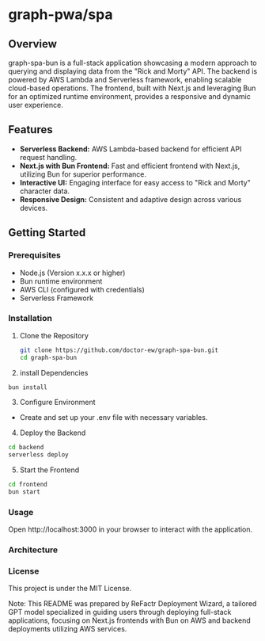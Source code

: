 # graph-pwa/spa

## Overview
graph-spa-bun is a full-stack application showcasing a modern approach to querying and displaying data from the "Rick and Morty" API. The backend is powered by AWS Lambda and Serverless framework, enabling scalable cloud-based operations. The frontend, built with Next.js and leveraging Bun for an optimized runtime environment, provides a responsive and dynamic user experience.

## Features
- **Serverless Backend:** AWS Lambda-based backend for efficient API request handling.
- **Next.js with Bun Frontend:** Fast and efficient frontend with Next.js, utilizing Bun for superior performance.
- **Interactive UI:** Engaging interface for easy access to "Rick and Morty" character data.
- **Responsive Design:** Consistent and adaptive design across various devices.

## Getting Started
### Prerequisites
- Node.js (Version x.x.x or higher)
- Bun runtime environment
- AWS CLI (configured with credentials)
- Serverless Framework

### Installation
1. Clone the Repository
   ```sh
   git clone https://github.com/doctor-ew/graph-spa-bun.git
   cd graph-spa-bun
    ```
2. install Dependencies

```sh
bun install
```
3. Configure Environment 

* Create and set up your .env file with necessary variables.

4. Deploy the Backend

```sh
cd backend
serverless deploy
```

5. Start the Frontend

```sh
cd frontend
bun start
```

### Usage
Open http://localhost:3000 in your browser to interact with the application.

### Architecture

### License
This project is under the MIT License.

Note: This README was prepared by ReFactr Deployment Wizard, a tailored GPT model specialized in guiding users through deploying full-stack applications, focusing on Next.js frontends with Bun on AWS and backend deployments utilizing AWS services.
